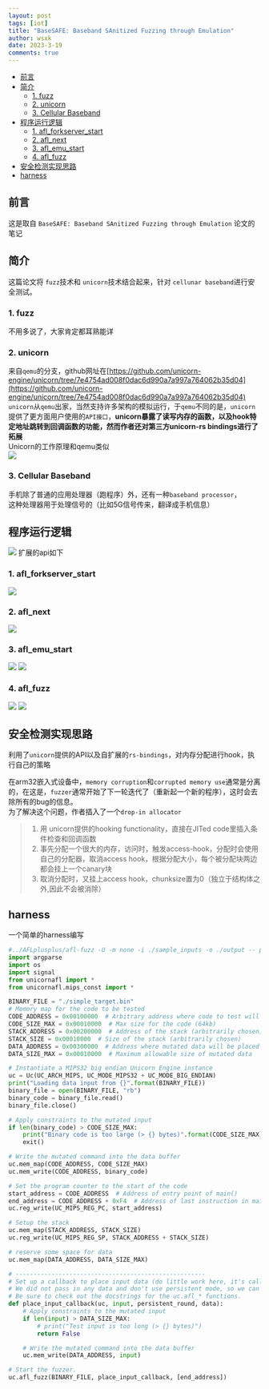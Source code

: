 ```yaml
---
layout: post
tags: [iot]
title: "BaseSAFE: Baseband SAnitized Fuzzing through Emulation"
author: wsxk
date: 2023-3-19
comments: true
---
```


- [前言](#前言)
- [简介](#简介)
  - [1. fuzz](#1-fuzz)
  - [2. unicorn](#2-unicorn)
  - [3. Cellular Baseband](#3-cellular-baseband)
- [程序运行逻辑](#程序运行逻辑)
  - [1. afl\_forkserver\_start](#1-afl_forkserver_start)
  - [2. afl\_next](#2-afl_next)
  - [3. afl\_emu\_start](#3-afl_emu_start)
  - [4. afl\_fuzz](#4-afl_fuzz)
- [安全检测实现思路](#安全检测实现思路)
- [harness](#harness)


## 前言<br>
这是取自 `BaseSAFE: Baseband SAnitized Fuzzing through Emulation` 论文的笔记<br>

## 简介<br>
这篇论文将 `fuzz`技术和 `unicorn`技术结合起来，针对 `cellunar baseband`进行安全测试。<br>

### 1. fuzz<br>
不用多说了，大家肯定都耳熟能详<br>

### 2. unicorn<br>
来自`qemu`的分支，github网址在[https://github.com/unicorn-engine/unicorn/tree/7e4754ad008f0dac6d990a7a997a764062b35d04](https://github.com/unicorn-engine/unicorn/tree/7e4754ad008f0dac6d990a7a997a764062b35d04)<br>
`unicorn`从`qemu`出家，当然支持许多架构的模拟运行，于`qemu`不同的是，`unicorn`提供了更方面用户使用的`API接口`，**unicorn暴露了读写内存的函数，以及hook特定地址跳转到回调函数的功能，然而作者还对第三方unicorn-rs bindings进行了拓展**<br>
Unicorn的工作原理和qemu类似<br>
![](https://raw.githubusercontent.com/wsxk/wsxk_pictures/main/2023-2-18-reverse/20230319141716.png)

### 3. Cellular Baseband<br>
手机除了普通的应用处理器（跑程序）外，还有一种`baseband processor`，<br>
这种处理器用于处理信号的（比如5G信号传来，翻译成手机信息）<br>

## 程序运行逻辑<br>
![](https://raw.githubusercontent.com/wsxk/wsxk_pictures/main/2023-2-18-reverse/20230319151047.png)
扩展的api如下<br>
### 1. afl_forkserver_start<br>
![](https://raw.githubusercontent.com/wsxk/wsxk_pictures/main/2023-2-18-reverse/20230319210904.png)

### 2. afl_next<br>
![](https://raw.githubusercontent.com/wsxk/wsxk_pictures/main/2023-2-18-reverse/20230319210844.png)

### 3. afl_emu_start<br>
![](https://raw.githubusercontent.com/wsxk/wsxk_pictures/main/2023-2-18-reverse/20230319210818.png)
![](https://raw.githubusercontent.com/wsxk/wsxk_pictures/main/2023-2-18-reverse/20230319210830.png)

### 4. afl_fuzz<br>
![](https://raw.githubusercontent.com/wsxk/wsxk_pictures/main/2023-2-18-reverse/20230319210716.png)
![](https://raw.githubusercontent.com/wsxk/wsxk_pictures/main/2023-2-18-reverse/20230319210731.png)

## 安全检测实现思路<br>
利用了`unicorn`提供的API以及自扩展的`rs-bindings`，对内存分配进行hook，执行自己的策略<br>

在arm32嵌入式设备中，`memory corruption`和`corrupted memory use`通常是分离的，在这是，`fuzzer`通常开始了下一轮迭代了（重新起一个新的程序），这时会去除所有的bug的信息。<br>
为了解决这个问题，作者插入了一个`drop-in allocator`<br>
> 1. 用 unicorn提供的hooking functionality，直接在JITed code里插入条件检查和回调函数
> 2. 事先分配一个很大的内存，访问时，触发access-hook，分配时会使用自己的分配器，取消access hook，根据分配大小，每个被分配块两边都会挂上一个canary块
> 3. 取消分配时，又挂上access hook，chunksize置为0（独立于结构体之外,因此不会被消除）


## harness<br>
一个简单的harness编写<br>
```python
#../AFLplusplus/afl-fuzz -U -m none -i ./sample_inputs -o ./output -- python3 test_harness.py @@ 
import argparse
import os
import signal
from unicornafl import *
from unicornafl.mips_const import *

BINARY_FILE = "./simple_target.bin"
# Memory map for the code to be tested
CODE_ADDRESS = 0x00100000  # Arbitrary address where code to test will be loaded
CODE_SIZE_MAX = 0x00010000  # Max size for the code (64kb)
STACK_ADDRESS = 0x00200000  # Address of the stack (arbitrarily chosen)
STACK_SIZE = 0x00010000  # Size of the stack (arbitrarily chosen)
DATA_ADDRESS = 0x00300000  # Address where mutated data will be placed
DATA_SIZE_MAX = 0x00010000  # Maximum allowable size of mutated data

# Instantiate a MIPS32 big endian Unicorn Engine instance
uc = Uc(UC_ARCH_MIPS, UC_MODE_MIPS32 + UC_MODE_BIG_ENDIAN)
print("Loading data input from {}".format(BINARY_FILE))
binary_file = open(BINARY_FILE, "rb")
binary_code = binary_file.read()
binary_file.close()

# Apply constraints to the mutated input
if len(binary_code) > CODE_SIZE_MAX:
    print("Binary code is too large (> {} bytes)".format(CODE_SIZE_MAX))
    exit()

# Write the mutated command into the data buffer
uc.mem_map(CODE_ADDRESS, CODE_SIZE_MAX)
uc.mem_write(CODE_ADDRESS, binary_code)

# Set the program counter to the start of the code
start_address = CODE_ADDRESS  # Address of entry point of main()
end_address = CODE_ADDRESS + 0xF4  # Address of last instruction in main()
uc.reg_write(UC_MIPS_REG_PC, start_address)

# Setup the stack
uc.mem_map(STACK_ADDRESS, STACK_SIZE)
uc.reg_write(UC_MIPS_REG_SP, STACK_ADDRESS + STACK_SIZE)

# reserve some space for data
uc.mem_map(DATA_ADDRESS, DATA_SIZE_MAX)

# -----------------------------------------------------
# Set up a callback to place input data (do little work here, it's called for every single iteration)
# We did not pass in any data and don't use persistent mode, so we can ignore these params.
# Be sure to check out the docstrings for the uc.afl_* functions.
def place_input_callback(uc, input, persistent_round, data):
    # Apply constraints to the mutated input
    if len(input) > DATA_SIZE_MAX:
        # print("Test input is too long (> {} bytes)")
        return False

    # Write the mutated command into the data buffer
    uc.mem_write(DATA_ADDRESS, input)

# Start the fuzzer.
uc.afl_fuzz(BINARY_FILE, place_input_callback, [end_address])
```